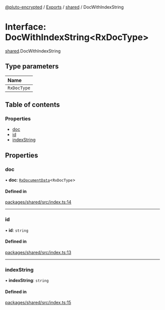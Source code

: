 [@pluto-encrypted](../README.md) / [Exports](../modules.md) / [shared](../modules/shared.md) / DocWithIndexString

# Interface: DocWithIndexString\<RxDocType\>

[shared](../modules/shared.md).DocWithIndexString

## Type parameters

| Name |
| :------ |
| `RxDocType` |

## Table of contents

### Properties

- [doc](shared.DocWithIndexString.md#doc)
- [id](shared.DocWithIndexString.md#id)
- [indexString](shared.DocWithIndexString.md#indexstring)

## Properties

### doc

• **doc**: [`RxDocumentData`](../modules/shared.md#rxdocumentdata)\<`RxDocType`\>

#### Defined in

[packages/shared/src/index.ts:14](https://github.com/atala-community-projects/pluto-encrypted/blob/8e8b549/packages/shared/src/index.ts#L14)

___

### id

• **id**: `string`

#### Defined in

[packages/shared/src/index.ts:13](https://github.com/atala-community-projects/pluto-encrypted/blob/8e8b549/packages/shared/src/index.ts#L13)

___

### indexString

• **indexString**: `string`

#### Defined in

[packages/shared/src/index.ts:15](https://github.com/atala-community-projects/pluto-encrypted/blob/8e8b549/packages/shared/src/index.ts#L15)
